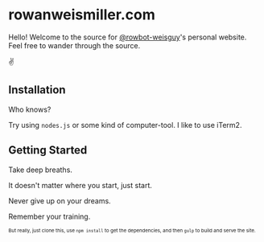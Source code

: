 # rowanweismiller.com

Hello! Welcome to the source for [@rowbot-weisguy](https://github.com/rowbot-weisguy)'s
personal website. Feel free to wander through the source.

✌

## Installation

Who knows?

Try using `nodes.js` or some kind of computer-tool. I like to use iTerm2.

## Getting Started

Take deep breaths.

It doesn't matter where you start, just start.

Never give up on your dreams.

Remember your training.

<div style="font-size: 0.6rem">
    <p>
        But really, just clone this, use <code>npm install</code> to get the
        dependencies, and then <code>gulp</code> to build and serve the site.
    </p>
</div>
